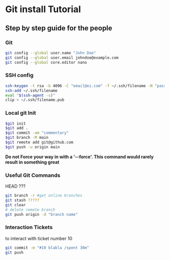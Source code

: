 # Git install Tutorial
## Step by step guide for the people

### Git 

~~~bash
git config --global user.name "John Doe"
git config --global user.email johndoe@example.com
git config --global core.editor nano
~~~

### SSH config
~~~bash
ssh-keygen -t rsa -b 4096 -C "email@ei.com" -f ~/.ssh/filename -N "password"
ssh-add ~/.ssh/filename
eval "$(ssh-agent -s)"
clip < ~/.ssh/filename.pub
~~~
### Local git Init

~~~bash
$git init
$git add .
$git commit -am "commentary"
$git branch -M main
$git remote add git@github.com
$git push -u origin main
~~~
**Do not Force your way in with a '--force'. This command would rarely result in something great**

### Useful Git Commands

HEAD ???

~~~bash
git branch -r #get online branches
git stash ?????
git clear
# delete remote branch
git push origin -d "branch name"
~~~

### Interaction Tickets
to interact with ticket number 10
~~~bash
git commit -m "#10 blabla /spent 30m"
git push
~~~